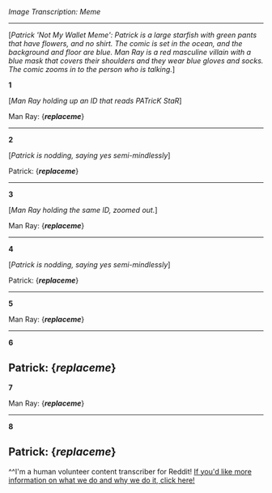 *Image Transcription: Meme*

---

[*Patrick 'Not My Wallet Meme': Patrick is a large starfish with green pants that have flowers, and no shirt. The comic is set in the ocean, and the background and floor are blue. Man Ray is a red masculine villain with a blue mask that covers their shoulders and they wear blue gloves and socks. The comic zooms in to the person who is talking.*]

**1**

[*Man Ray holding up an ID that reads PATricK StaR*]

Man Ray: {___replaceme___}

---

**2**

[*Patrick is nodding, saying yes semi-mindlessly*]


Patrick: {___replaceme___}

---

**3**

[*Man Ray holding the same ID, zoomed out.*]

Man Ray: {___replaceme___}

---

**4**

[*Patrick is nodding, saying yes semi-mindlessly*]

Patrick:  {___replaceme___}

---

**5**

Man Ray:  {___replaceme___}

---
**6**

Patrick:  {___replaceme___}
---

**7**

Man Ray:  {___replaceme___}

---

**8**

Patrick:  {___replaceme___}
---

^^I'm&#32;a&#32;human&#32;volunteer&#32;content&#32;transcriber&#32;for&#32;Reddit!&#32;[If&#32;&#32;you'd&#32;like&#32;more&#32;information&#32;on&#32;what&#32;we&#32;do&#32;and&#32;why&#32;we&#32;do&#32;it,&#32;click&#32;here!](https://www.reddit.com/r/TranscribersOfReddit/wiki/index)
